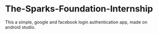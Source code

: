 # The-Sparks-Foundation-Internship
This a simple, google and facebook login authentication app, made on android studio.
